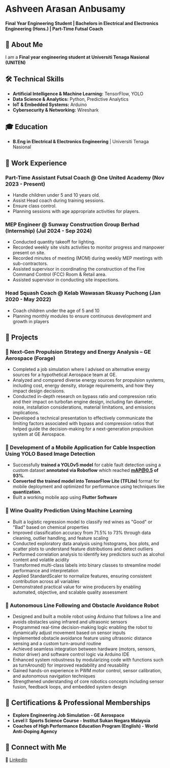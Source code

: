 # Ashveen Arasan Anbusamy 

#### Final Year Engineering Student | Bachelors in Electrical and Electronics Engineering (Hons.) | Part-Time Futsal Coach  


## 🚀 About Me  
I am a **Final year engineering student at Universiti Tenaga Nasional (UNITEN)** 


## 🛠 Technical Skills  
- **Artificial Intelligence & Machine Learning:** TensorFlow, YOLO  
- **Data Science & Analytics:** Python, Predictive Analytics  
- **IoT & Embedded Systems:** Arduino  
- **Cybersecurity & Networking:** Wireshark  


## 🎓 Education  
 - **B.Eng in Electrical & Electronics Engineering** | Universiti Tenaga Nasional 


## 💼 Work Experience  
### **Part-Time Assistant Futsal Coach @ One United Academy (Nov 2023 - Present)**  
- Handle children under 5 and 10 years old.
- Assist Head coach during training sessions.
- Ensure class control.
- Planning sessions with age appropriate activities for players.  

### **MEP Engineer @ Sunway Construction Group Berhad (Internship) (Jul 2024 - Sep 2024)**  
- Conducted quantity takeoff for lighting.
- Recorded weekly site visits activities to monitor progress and manpower present on site.
- Recorded minutes of meeting (MOM) during weekly MEP meetings with sub-contractors.
- Assisted supervisor in coordinating the construction of the Fire Command Control (FCC) Room & Retail area.
- Assisted supervisor in conducting site inspections.

### **Head Squash Coach @ Kelab Wawasan Skuasy Puchong (Jan 2020 - May 2022)**  
- Coach children under the age of 5 and 10
- Planning monthly modules to ensure continuous development and growth in players


## 📂 Projects  
### 🔹 Next-Gen Propulsion Strategy and Energy Analysis – GE Aerospace (Forage)  
- Completed a job simulation where I advised on alternative energy sources for
 a hypothetical Aerospace team at GE.
- Analyzed and compared diverse energy sources for propulsion systems,
 including cost, energy density, storage requirements, and how they impact
 design decisions.
- Conducted in-depth research on bypass ratio and compression ratio and their
 impact on turbofan engine design, including fan diameter, noise, installation
 considerations, material limitations, and emissions implications.
- Developed a technical presentation to effectively communicate the limiting
 factors associated with bypass and compression ratios that helped guide the
 decision-making for a next-generation propulsion system at GE Aerospace.

### 🔹 Development of a Mobile Application for Cable Inspection Using YOLO Based Image Detection 
- Successfully **trained a YOLOv5 model** for cable fault detection using a custom dataset **annotated via Roboflow** which reached **mAP@0.5 of 93%**.  
- **Converted the trained model into TensorFlow Lite (TFLite)** format for mobile deployment and optimized for performance using techniques like **quantization**.
- Built a working mobile app using **Flutter Software**

### 🔹 Wine Quality Prediction Using Machine Learning 
- Built a logistic regression model to classify red wines as "Good" or "Bad" based on chemical properties
- Improved classification accuracy from 71.5% to 73% through data cleaning, outlier handling, and feature scaling
- Conducted exploratory data analysis using histograms, box plots, and scatter plots to understand feature distributions and detect outliers
- Performed correlation analysis to identify key predictors such as alcohol content and volatile acidity
- Transformed multi-class labels into binary classes to streamline model performance and interpretation
- Applied StandardScaler to normalize features, ensuring consistent contribution across all variables
- Demonstrated practical value for wine producers by enabling automated, objective, and scalable quality assessment

### 🔹 Autonomous Line Following and Obstacle Avoidance Robot
- Designed and built a mobile robot using Arduino that follows a line and avoids obstacles using infrared and ultrasonic sensors
- Programmed real-time decision-making logic enabling the robot to dynamically adjust movement based on sensor inputs
- Implemented obstacle avoidance feature using ultrasonic distance sensing and a custom turn-around routine
- Achieved seamless integration between hardware (motors, sensors, motor driver) and software control logic via Arduino IDE
- Enhanced system robustness by modularizing code with functions such as turnAround() for improved readability and reusability
- Gained hands-on experience in PWM motor control, sensor calibration, and autonomous navigation techniques
- Strengthened understanding of core robotics concepts including sensor fusion, feedback loops, and embedded system design


## 🏅 Certifications & Professional Memberships  
- **Explore Engineering Job Simulation - GE Aerospace**  
- **Level I: Sports Science Course - Institut Sukan Negara Malaysia**  
- **Coaches of High Performance Education Program (English) - World Anti-Doping Agency**  


## 📢 Connect with Me  
🔗 [LinkedIn]([https://my.linkedin.com/in/ashveen-arasan-anbusamy-b255732ba])  
